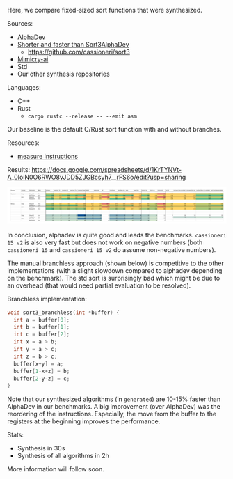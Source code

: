 Here, we compare fixed-sized sort functions that were synthesized.

Sources:
- [AlphaDev](https://github.com/google-deepmind/alphadev)
- [Shorter and faster than Sort3AlphaDev](https://export.arxiv.org/pdf/2307.14503v1)
    - https://github.com/cassioneri/sort3
- [Mimicry-ai](https://github.com/mimicry-ai/sort)
- Std
- Our other synthesis repositories

Languages:
- C++
- Rust
    - `cargo rustc --release -- --emit asm`

Our baseline is the default C/Rust sort function with and without branches.

Resources:
- [measure instructions](https://stackoverflow.com/questions/13313510/quick-way-to-count-number-of-instructions-executed-in-a-c-program)


Results: https://docs.google.com/spreadsheets/d/1KrTYNVt-A_0IoiN0O6RWO8vJDD5ZJGBcsyh7__rFS6o/edit?usp=sharing

![](result.png)

In conclusion, alphadev is quite good and leads the benchmarks.
`cassioneri 15 v2` is also very fast but does not work on negative numbers (both `cassioneri 15` and `cassioneri 15 v2` do assume non-negative numbers).

The manual branchless approach (shown below) is competitive to the other implementations (with a slight slowdown compared to alphadev depending on the benchmark).
The std sort is surprisingly bad which might be due to an overhead (that would need partial evaluation to be resolved).

Branchless implementation:
```C
void sort3_branchless(int *buffer) {
  int a = buffer[0];
  int b = buffer[1];
  int c = buffer[2];
  int x = a > b;
  int y = a > c;
  int z = b > c;
  buffer[x+y] = a;
  buffer[1-x+z] = b;
  buffer[2-y-z] = c;
}
```

Note that our synthesized algorithms (in `generated`) are 10-15% faster than AlphaDev in our benchmarks.
A big improvement (over AlphaDev) was the reordering of the instructions. 
Especially, the move from the buffer to the registers at the beginning improves the performance.

Stats:
- Synthesis in 30s
- Synthesis of all algorithms in 2h

More information will follow soon.


<!-- llvm-mca -mcpu=btver2 ./test_mimicry/out/g++.O3/test_correct.s > ./test_mimicry/out/g++.O3/llvm_mca.txt -->
